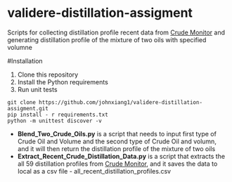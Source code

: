 # validere-distillation-assigment

Scripts for collecting distillation profile recent data from [Crude Monitor](https://www.crudemonitor.ca/home.php) and generating distillation profile of the mixture of two oils with specified volumne

#Installation
1. Clone this repository
2. Install the Python requirements
3. Run unit tests

```
git clone https://github.com/johnxiang1/validere-distillation-assigment.git
pip install - r requirements.txt
python -m unittest discover -v
```

- **Blend_Two_Crude_Oils.py** is a script that needs to input first type of Crude Oil and Volume and the second type of Crude Oil and volumn, and it will then return the distillation profile of the mixture of two oils
- **Extract_Recent_Crude_Distillation_Data.py** is a script that extracts the all 59 distillation profiles from [Crude Monitor](https://www.crudemonitor.ca/home.php), and it saves the data to local as a csv file - all_recent_distillation_profiles.csv
